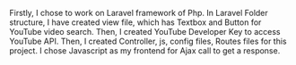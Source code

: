 Firstly, I chose to work on Laravel framework of Php.
In Laravel Folder structure, I have created view file, which has Textbox and Button for YouTube video search.
Then, I created YouTube Developer Key to access YouTube API.
Then, I created Controller, js, config files, Routes files for this project.
I chose Javascript as my frontend for Ajax call to get a response.
